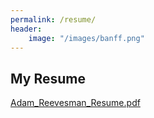 ```yaml
---
permalink: /resume/
header:
    image: "/images/banff.png"
---
```


## My Resume

[Adam_Reevesman_Resume.pdf](https://drive.google.com/file/d/1owKsz2rMlwJ-ea66VtRfD4hocIcwnPZi/view?usp=sharing)

